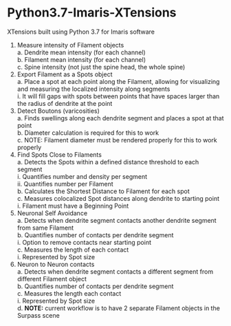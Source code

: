# Python3.7-Imaris-XTensions
XTensions built using Python 3.7 for Imaris software
1.	Measure intensity of Filament objects<br>
  a.	Dendrite mean intensity (for each channel)<br>
  b.	Filament mean intensity (for each channel)<br>
  c.	Spine intensity (not just the spine head, the whole spine)<br>
2.	Export Filament as a Spots object<br>
  a.	Place a spot at each point along the Filament, allowing for visualizing and measuring the localized intensity along segments<br>
    i.	It will fill gaps with spots between points that have spaces larger than the radius of dendrite at the point<br>
3.	Detect Boutons (varicosities) <br>
  a.	Finds swellings along each dendrite segment and places a spot at that point<br>
  b.	Diameter calculation is required for this to work<br>
  c.	NOTE: Filament diameter must be rendered properly for this to work properly <br>
4.	Find Spots Close to Filaments<br>
  a.	Detects the Spots within a defined distance threshold to each segment<br>
    i.	Quantifies number and density per segment<br>
    ii.	Quantifies number per Filament<br>
  b.	Calculates the Shortest Distance to Filament for each spot<br>
  c.	Measures colocalized Spot distances along dendrite to starting point<br>
    i.	Filament must have a Beginning Point<br>
5.	Neuronal Self Avoidance<br>
  a.	Detects when dendrite segment contacts another dendrite segment from same Filament<br>
  b.	Quantifies number of contacts per dendrite segment<br>
    i.	Option to remove contacts near starting point<br>
  c.	Measures the length of each contact<br>
    i.	Represented by Spot size<br>
6.	Neuron to Neuron contacts<br>
  a.	Detects when dendrite segment contacts a different segment from different Filament object<br>
  b.	Quantifies number of contacts per dendrite segment<br>
  c.	Measures the length each contact<br>
    i.	Represented by Spot size<br>
  d.	<b>NOTE:</b> current workflow is to have 2 separate Filament objects in the Surpass scene<br>
